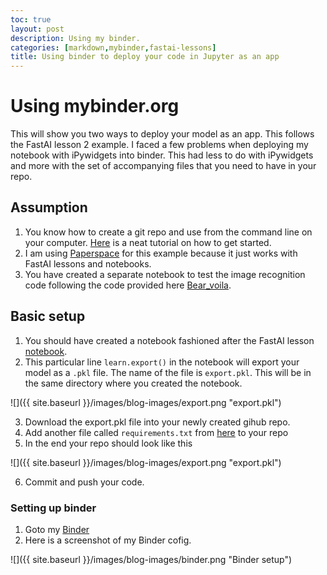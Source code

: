 ```yaml
---
toc: true
layout: post
description: Using my binder.
categories: [markdown,mybinder,fastai-lessons]
title: Using binder to deploy your code in Jupyter as an app
---
```

# Using mybinder.org

This will show you two ways to deploy your model as an app. This follows the FastAI lesson 2 example. I faced a few problems when deploying my notebook with iPywidgets into binder. This had less to do with iPywidgets and more with the set of accompanying files that you need to have in your repo.

## Assumption

1. You know how to create a git repo and use from the command line on your computer. [Here](https://product.hubspot.com/blog/git-and-github-tutorial-for-beginners) is a neat tutorial on how to get started.
2. I am using [Paperspace](https://console.paperspace.com/notebooks) for this example because it just works with FastAI lessons and notebooks.
3. You have created a separate notebook to test the image recognition code following the code provided here [Bear_voila](https://github.com/fastai/bear_voila).

## Basic setup

1. You should have created a notebook fashioned after the FastAI lesson [notebook](https://github.com/fastai/course-v4/blob/master/nbs/02_production.ipynb).
2. This particular line `learn.export()` in the notebook will export your model as a `.pkl` file. The name of the file is `export.pkl`. This will be in the same directory where you created the notebook. 

![]({{ site.baseurl }}/images/blog-images/export.png "export.pkl")

3. Download the export.pkl file into your newly created gihub repo.
4. Add another file called `requirements.txt` from [here](https://github.com/fastai/bear_voila) to your repo
5. In the end your repo should look like this

![]({{ site.baseurl }}/images/blog-images/export.png "export.pkl")

6. Commit and push your code.

### Setting up binder

1. Goto my [Binder](https://mybinder.org/)
2. Here is a screenshot of my Binder cofig.

![]({{ site.baseurl }}/images/blog-images/binder.png "Binder setup")